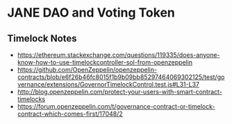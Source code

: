 # JANE DAO and Voting Token

## Timelock Notes
* https://ethereum.stackexchange.com/questions/119335/does-anyone-know-how-to-use-timelockcontroller-sol-from-openzeppelin
* https://github.com/OpenZeppelin/openzeppelin-contracts/blob/e6f26b46fc8015f1b9b09bb85297464069302125/test/governance/extensions/GovernorTimelockControl.test.js#L31-L37
* http://blog.openzeppelin.com/protect-your-users-with-smart-contract-timelocks
* https://forum.openzeppelin.com/t/governance-contract-or-timelock-contract-which-comes-first/17048/2
